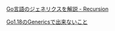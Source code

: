 

[Go言語のジェネリクスを解説 - Recursion](https://recursionist.io/learn/languages/go/oop/generics)  

[Go1.18のGenericsで出来ないこと](https://zenn.dev/aokabi/articles/7ab278f0b72433)  

